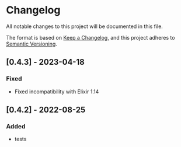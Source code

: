 # Changelog

All notable changes to this project will be documented in this file.

The format is based on [Keep a Changelog](https://keepachangelog.com/en/1.0.0/),
and this project adheres to [Semantic Versioning](https://semver.org/spec/v2.0.0.html).

## [0.4.3] - 2023-04-18

### Fixed
- Fixed incompatibility with Elixir 1.14

## [0.4.2] - 2022-08-25

### Added
- tests
